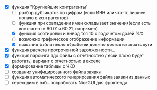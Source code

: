 - [x] функция "Крупнейшие контрагенты"
    - [ ] разбор дубликатов по цифрам (если ИНН или что-то лишнее попало в контрагентов)
    - [ ] функция при совпадении имен складывает значения(если есть контрагент в 60.01 и 60.21, например)
    - [x] функция сортировки и вывод топ 10 с подсчетом долей %%
    - [ ] возможно графическое отображение информации
    - [x] название файла после обработки должно соответствовать сути
- [x] функция расчета просроченной задолженности...
- [x] функция парсинга пдф файла с отчетностью / если плохо будет работать, вариант с отчетностью в екселе
- [x] формирование таблицы с ЧКО
- [ ] создание унифицированного файла заявки
- [ ] функция автоматического генерирования файла заявки из данных
- [ ] переходим в вэб...попробовать NiceGUI для фронтенда
